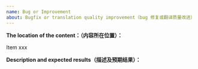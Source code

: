 ```yaml
---
name: Bug or Improvement
about: Bugfix or translation quality improvement（bug 修复或翻译质量改进）
---
```


<!-- Please don't delete this template -->
<!-- ISSUE TEMPLATE -->

**The location of the content：（内容所在位置）：**
<!-- (e.g. `Item xxx`, where "xxx" is the Item number) -->
Item xxx

**Description and expected results（描述及预期结果）：**
